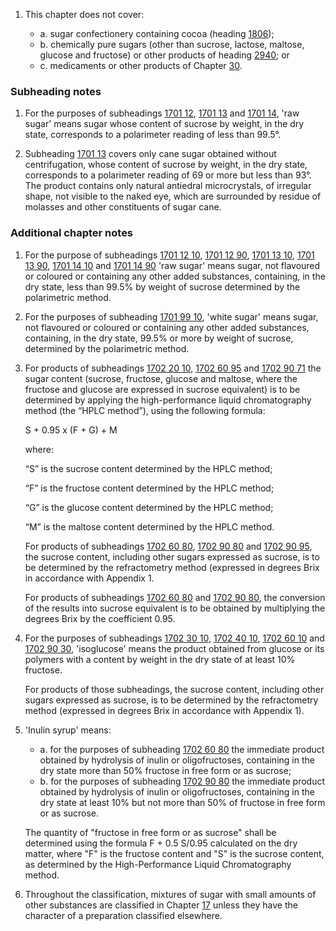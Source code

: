 1. This chapter does not cover:

   - a. sugar confectionery containing cocoa (heading [1806](/headings/1806));
   - b. chemically pure sugars (other than sucrose, lactose, maltose, glucose and fructose) or other products of heading [2940](/headings/2940); or
   - c. medicaments or other products of Chapter [30](/chapters/30).

### Subheading notes

1. For the purposes of subheadings [1701 12](/subheadings/1701120000-80), [1701 13](/subheadings/1701130000-80) and [1701 14](/subheadings/1701140000-80), 'raw sugar' means sugar whose content of sucrose by weight, in the dry state, corresponds to a polarimeter reading of less than 99.5°.

2. Subheading [1701 13](/subheadings/1701130000-80) covers only cane sugar obtained without centrifugation, whose content of sucrose by weight, in the dry state, corresponds to a polarimeter reading of 69 or more but less than 93°. The product contains only natural antiedral microcrystals, of irregular shape, not visible to the naked eye, which are surrounded by residue of molasses and other constituents of sugar cane.

### Additional chapter notes

1. For the purpose of subheadings [1701 12 10](/subheadings/1701121000-80), [1701 12 90](/subheadings/1701129000-80), [1701 13 10](/subheadings/1701131000-80), [1701 13 90](/subheadings/1701139000-80), [1701 14 10](/subheadings/1701141000-80) and [1701 14 90](/subheadings/1701149000-80) 'raw sugar' means sugar, not flavoured or coloured or containing any other added substances, containing, in the dry state, less than 99.5% by weight of sucrose determined by the polarimetric method.

2. For the purposes of subheading [1701 99 10](/subheadings/1701991000-80), 'white sugar' means sugar, not flavoured or coloured or containing any other added substances, containing, in the dry state, 99.5% or more by weight of sucrose, determined by the polarimetric method.

3. For products of subheadings [1702 20 10](/subheadings/1702201000-80), [1702 60 95](/subheadings/1702609500-80) and [1702 90 71](/subheadings/1702907100-80) the sugar content (sucrose, fructose, glucose and maltose, where the fructose and glucose are expressed in sucrose equivalent) is to be determined by applying the high-performance liquid chromatography method (the “HPLC method”), using the following formula: 

    S + 0.95 x (F + G) + M 
    
    where:
    
    “S” is the sucrose content determined by the HPLC method;
    
    “F” is the fructose content determined by the HPLC method;
    
    “G” is the glucose content determined by the HPLC method;
    
    “M” is the maltose content determined by the HPLC method.
    
    For products of subheadings [1702 60 80](/subheadings/1702608000-80), [1702 90 80](/subheadings/1702908000-80) and [1702 90 95](/subheadings/1702909500-80), the sucrose content, including other sugars expressed as sucrose, is to be determined by the refractometry method (expressed in degrees Brix in accordance with Appendix 1. 
    
    For products of subheadings [1702 60 80](/subheadings/1702608000-80) and [1702 90 80](/subheadings/1702908000-80), the conversion of the results into sucrose equivalent is to be obtained by multiplying the degrees Brix by the coefficient 0.95.

4. For the purposes of subheadings [1702 30 10](/subheadings/1702301000-80), [1702 40 10](/subheadings/1702401000-80), [1702 60 10](/subheadings/1702601000-80) and [1702 90 30](/subheadings/1702903000-80), 'isoglucose' means the product obtained from glucose or its polymers with a content by weight in the dry state of at least 10% fructose.

    For products of those subheadings, the sucrose content, including other sugars expressed as sucrose, is to be determined by the refractometry method (expressed in degrees Brix in accordance with Appendix 1).

5. 'Inulin syrup' means:

    - a. for the purposes of subheading [1702 60 80](/subheadings/1702608000-80) the immediate product obtained by hydrolysis of inulin or oligofructoses, containing in the dry state more than 50% fructose in free form or as sucrose;
    - b. for the purposes of subheading [1702 90 80](/subheadings/1702908000-80) the immediate product obtained by hydrolysis of inulin or oligofructoses, containing in the dry state at least 10% but not more than 50% of fructose in free form or as sucrose.
    
    The quantity of "fructose in free form or as sucrose" shall be determined using the formula F + 0.5 S/0.95 calculated on the dry matter, where "F" is the fructose content and "S" is the sucrose content, as determined by the High-Performance Liquid Chromatography method.

6. Throughout the classification, mixtures of sugar with small amounts of other substances are classified in Chapter [17](/chapters/17) unless they have the character of a preparation classified elsewhere.

